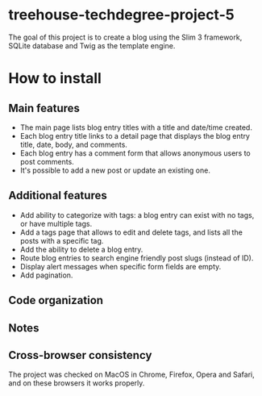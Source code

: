 # treehouse-techdegree-project-5

The goal of this project is to create a blog using the Slim 3 framework, SQLite database and Twig as the template engine.

# How to install 

 ## Main features

* The main page lists blog entry titles with a title and date/time created. 
* Each blog entry title links to a detail page that displays the blog entry title, date, body, and comments.
* Each blog entry has a comment form that allows anonymous users to post comments.
* It's possible to add a new post or update an existing one.

## Additional features

* Add ability to categorize with tags: a blog entry can exist with no tags, or have multiple tags.
* Add a tags page that allows to edit and delete tags, and lists all the posts with a specific tag.
* Add the ability to delete a blog entry.
* Route blog entries to search engine friendly post slugs (instead of ID).
* Display alert messages when specific form fields are empty.
* Add pagination.

## Code organization


## Notes


## Cross-browser consistency

The project was checked on MacOS in Chrome, Firefox, Opera and Safari, and on these browsers it works properly.

